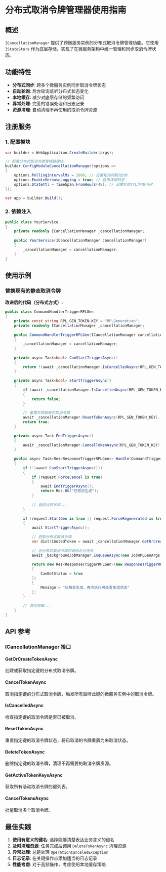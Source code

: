 # 分布式取消令牌管理器使用指南

## 概述

`ICancellationManager` 提供了跨微服务实例的分布式取消令牌管理功能。它使用 `IStateStore` 作为底层存储，实现了在微服务架构中统一管理和同步取消令牌状态。

## 功能特性

- **分布式同步**: 跨多个微服务实例同步取消令牌状态
- **自动轮询**: 后台轮询监听分布式状态变化
- **本地缓存**: 减少对底层存储的频繁访问
- **异常处理**: 完善的错误处理和日志记录
- **资源清理**: 自动清理不再使用的取消令牌资源

## 注册服务

### 1. 配置模块

```csharp
var builder = WebApplication.CreateBuilder(args);

// 配置分布式取消令牌管理器模块
builder.ConfigModuleCancellationManager(options =>
{
    options.PollingIntervalMs = 2000; // 设置轮询间隔为2秒
    options.EnableVerboseLogging = true; // 启用详细日志
    options.StateTtl = TimeSpan.FromHours(48); // 设置状态TTL为48小时
});

var app = builder.Build();
```

### 2. 依赖注入

```csharp
public class YourService
{
    private readonly ICancellationManager _cancellationManager;
    
    public YourService(ICancellationManager cancellationManager)
    {
        _cancellationManager = cancellationManager;
    }
}
```

## 使用示例

### 替换现有的静态取消令牌

**改进后的代码（分布式方式）:**
```csharp
public class CommandHandlerTriggerRPLGen
{
    private const string RPL_GEN_TOKEN_KEY = "RPLGeneration";
    private readonly ICancellationManager _cancellationManager;
    
    public CommandHandlerTriggerRPLGen(ICancellationManager cancellationManager)
    {
        _cancellationManager = cancellationManager;
    }
    
    private async Task<bool> CanStartTriggerAsync()
    {
        return !(await _cancellationManager.IsCancelledAsync(RPL_GEN_TOKEN_KEY));
    }
    
    private async Task<bool> StartTriggerAsync()
    {
        if (await _cancellationManager.IsCancelledAsync(RPL_GEN_TOKEN_KEY))
        {
            return false;
        }
        
        // 重置并获取新的取消令牌
        await _cancellationManager.ResetTokenAsync(RPL_GEN_TOKEN_KEY);
        return true;
    }
    
    private async Task EndTriggerAsync()
    {
        await _cancellationManager.CancelTokenAsync(RPL_GEN_TOKEN_KEY);
    }
    
    public async Task<Res<ResponseTriggerRPLGen>> Handle(CommandTriggerRPLGen request, CancellationToken cancellationToken)
    {
        if (!(await CanStartTriggerAsync()))
        {
            if (request.ForceCancel is true)
            {
                await EndTriggerAsync();
                return Res.Ok("已取消生成");
            }
            
            // 返回当前状态...
        }
        
        if (request.StartGen is true || request.ForceRegenerated is true)
        {
            await StartTriggerAsync();
            
            // 获取分布式取消令牌
            var distributedToken = await _cancellationManager.GetOrCreateTokenAsync(RPL_GEN_TOKEN_KEY, cancellationToken);
            
            // 将分布式取消令牌传递给后台任务
            await _backgroundJobManager.EnqueueAsync(new JobRPLGenArgs { CancellationToken = distributedToken });
            
            return new Res<ResponseTriggerRPLGen>(new ResponseTriggerRPLGen()
            {
                CanGetStatus = true
            })
            {
                Message = "已触发生成，再次执行可查看生成状态"
            };
        }
        
        // 其他逻辑...
    }
}
```

## API 参考

### ICancellationManager 接口

#### GetOrCreateTokenAsync
创建或获取指定键的分布式取消令牌。

#### CancelTokenAsync
取消指定键的分布式取消令牌，触发所有监听此键的微服务实例中的取消令牌。

#### IsCancelledAsync
检查指定键的取消令牌是否已被取消。

#### ResetTokenAsync
重置指定键的取消令牌状态，将已取消的令牌重置为未取消状态。

#### DeleteTokenAsync
删除指定键的取消令牌，清理不再需要的取消令牌资源。

#### GetActiveTokenKeysAsync
获取所有活动取消令牌的键列表。

#### CancelTokensAsync
批量取消多个取消令牌。

## 最佳实践

1. **使用有意义的键名**: 选择能够清楚表达业务含义的键名
2. **及时清理资源**: 任务完成后调用 `DeleteTokenAsync` 清理资源
3. **异常处理**: 总是处理 `OperationCanceledException`
4. **日志记录**: 在关键操作点添加适当的日志记录
5. **性能考虑**: 对于高频操作，考虑使用本地缓存策略 
